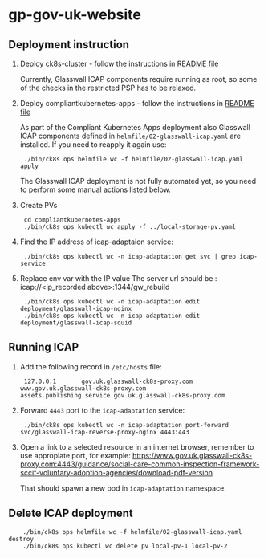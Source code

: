 # gp-gov-uk-website

## Deployment instruction

1. Deploy ck8s-cluster - follow the instructions in [README file](ck8s-cluster/README.md)

    Currently, Glasswall ICAP components require running as root, so some of the checks in the restricted PSP has to be relaxed.

2. Deploy compliantkubernetes-apps - follow the instructions in [README file](compliantkubernetes-apps/README.md)

    As part of the Compliant Kubernetes Apps deployment also Glasswall ICAP components defined in `helmfile/02-glasswall-icap.yaml` are installed.
    If you need to reapply it again use:

        ./bin/ck8s ops helmfile wc -f helmfile/02-glasswall-icap.yaml apply

    The Glasswall ICAP deployment is not fully automated yet, so you need to perform some manual actions listed below.

3. Create PVs

        cd compliantkubernetes-apps
        ./bin/ck8s ops kubectl wc apply -f ../local-storage-pv.yaml

4. Find the IP address of icap-adaptaion service:

        ./bin/ck8s ops kubectl wc -n icap-adaptation get svc | grep icap-service

5. Replace env var with the IP value
    The server url should be : icap://<ip_recorded above>:1344/gw_rebuild

        ./bin/ck8s ops kubectl wc -n icap-adaptation edit deployment/glasswall-icap-nginx
        ./bin/ck8s ops kubectl wc -n icap-adaptation edit deployment/glasswall-icap-squid

## Running ICAP

1. Add the following record in `/etc/hosts` file:

        127.0.0.1       gov.uk.glasswall-ck8s-proxy.com www.gov.uk.glasswall-ck8s-proxy.com assets.publishing.service.gov.uk.glasswall-ck8s-proxy.com

2. Forward `4443` port to the `icap-adaptation` service:

        ./bin/ck8s ops kubectl wc -n icap-adaptation port-forward svc/glasswall-icap-reverse-proxy-nginx 4443:443

3. Open a link to a selected resource in an internet browser, remember to use appropiate port, for example: https://www.gov.uk.glasswall-ck8s-proxy.com:4443/guidance/social-care-common-inspection-framework-sccif-voluntary-adoption-agencies/download-pdf-version

    That should spawn a new pod in `icap-adaptation` namespace.

## Delete ICAP deployment

        ./bin/ck8s ops helmfile wc -f helmfile/02-glasswall-icap.yaml destroy
        ./bin/ck8s ops kubectl wc delete pv local-pv-1 local-pv-2
